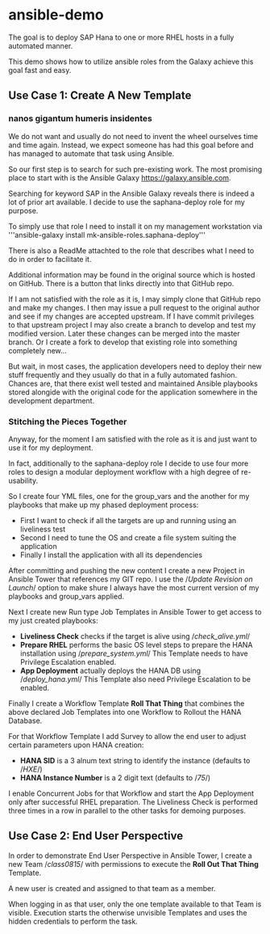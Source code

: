 # ansible-demo

The goal is to deploy SAP Hana to one or more RHEL hosts in a fully automated
manner.


This demo shows how to utilize ansible roles from the Galaxy achieve this goal
fast and easy.


## Use Case 1: Create A New Template

### nanos gigantum humeris insidentes

We do not want and usually do not need to invent the wheel ourselves time and
time again.  Instead, we expect someone has had this goal before and has
managed to automate that task using Ansible.

So our first step is to search for such pre-existing work. The most promising
place to start with is the Ansible Galaxy https://galaxy.ansible.com.

Searching for keyword SAP in the Ansible Galaxy reveals there is indeed a lot
of prior art available. I decide to use the saphana-deploy role for my purpose.

To simply use that role I need to install it on my management workstation via
'''ansible-galaxy install mk-ansible-roles.saphana-deploy'''

There is also a ReadMe attachted to the role that describes what I need to do
in order to facilitate it.

Additional information may be found in the original source which is hosted on
GitHub.  There is a button that links directly into that GitHub repo.

If I am not satisfied with the role as it is, I may simply clone that GitHub
repo and make my changes. I then may issue a pull request to the original
author and see if my changes are accepted upstream. If I have commit privileges
to that upstream project I may also create a branch to develop and test my
modified version. Later these changes can be merged into the master branch. Or
I create a fork to develop that existing role into something completely new...

But wait, in most cases, the application developers need to deploy their new
stuff frequently and they usually do that in a fully automated fashion. Chances
are, that there exist well tested and maintained Ansible playbooks stored
alongide with the original code for the application somewhere in the
development department.

### Stitching the Pieces Together

Anyway, for the moment I am satisfied with the role as it is and just want to
use it for my deployment.

In fact, additionally to the saphana-deploy role I decide to use four more roles
to design a modular deployment workflow with a high degree of re-usability.

So I create four YML files, one for the group_vars and the another for my playbooks
that make up my phased deployment process:

* First I want to check if all the targets are up and running using an liveliness test
* Second I need to tune the OS and create a file system suiting the application
* Finally I install the application with all its dependencies


After committing and pushing the new content I create a new Project in Ansible
Tower that references my GIT repo. I use the /*Update Revision on Launch*/
option to make shure I always have the most current version of my playbooks and
group_vars applied.

Next I create new Run type Job Templates in Ansible Tower to get access to my just created playbooks:

* **Liveliness Check** checks if the target is alive using /*check_alive.yml*/
* **Prepare RHEL**  performs the basic OS level steps to prepare the HANA installation using /*prepare_system.yml*/
  This Template needs to have Privilege Escalation enabled.
* **App Deployment** actually deploys the HANA DB using /*deploy_hana.yml*/
  This Template also need Privilege Escalation to be enabled.

Finally I create a Workflow Template **Roll That Thing** that combines the
above declared Job Templates into one Workflow to Rollout the HANA Database.

For that Workflow Template I add Survey to allow the end user to adjust certain parameters upon HANA creation:

* **HANA SID** is a 3 alnum text string to identify the instance (defaults to /*HXE*/)
* **HANA Instance Number** is a 2 digit text (defaults to /*75*/)

I enable Concurrent Jobs for that Workflow and start the App Deployment only
after successful RHEL preparation. The Liveliness Check is performed three
times in a row in parallel to the other tasks for demoing purposes.

## Use Case 2: End User Perspective

In order to demonstrate End User Perspective in Ansible Tower, I create a new Team /*class0815*/ with permissions to execute the **Roll Out That Thing** Template.

A new user is created and assigned to that team as a member.

When logging in as that user, only the one template available to that Team is
visible. Execution starts the otherwise unvisible Templates and uses the hidden
credentials to perform the task.

